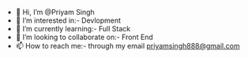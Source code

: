 - 👋 Hi, I’m @Priyam Singh
- 👀 I’m interested in:- Devlopment
- 🌱 I’m currently learning:- Full Stack
- 💞️ I’m looking to collaborate on:- Front End
- 📫 How to reach me:- through my email priyamsingh888@gmail.com

<!---
Priyams1/Priyams1 is a ✨ special ✨ repository because its `README.md` (this file) appears on your GitHub profile.
You can click the Preview link to take a look at your changes.
--->
